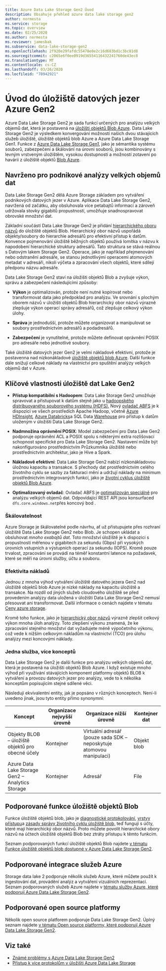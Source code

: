 ```yaml
---
title: Azure Data Lake Storage Gen2 Úvod
description: Obsahuje přehled azure data lake storage gen2
author: normesta
ms.service: storage
ms.topic: overview
ms.date: 02/25/2020
ms.author: normesta
ms.reviewer: jamesbak
ms.subservice: data-lake-storage-gen2
ms.openlocfilehash: 2f920e29fafdc55478e0e2c16d683bd1c3bc81d8
ms.sourcegitcommit: c2065e6f0ee0919d36554116432241760de43ec8
ms.translationtype: MT
ms.contentlocale: cs-CZ
ms.lasthandoff: 03/26/2020
ms.locfileid: "78942921"
---
```

# <a name="introduction-to-azure-data-lake-storage-gen2"></a>Úvod do úložiště datových jezer Azure Gen2

Azure Data Lake Storage Gen2 je sada funkcí určených pro analýzu velkých objemů dat, která je postavená na [úložišti objektů Blob Azure](storage-blobs-introduction.md). Data Lake Storage Gen2 je výsledkem konvergování možností našich dvou stávajících služeb úložiště, úložiště objektů blob Azure a Azure Data Lake Storage Gen1. Funkce z [Azure Data Lake Storage Gen1](https://docs.microsoft.com/azure/data-lake-store/index), jako je sémantika systému souborů, zabezpečení a škálování na úrovni souborů, jsou kombinovány s levným vrstveným úložištěm, vysokou dostupností a možností zotavení po havárii z úložiště objektů [Blob Azure](storage-blobs-introduction.md).

## <a name="designed-for-enterprise-big-data-analytics"></a>Navrženo pro podnikové analýzy velkých objemů dat

Data Lake Storage Gen2 dělá Azure Storage základem pro vytváření podnikových datových jezer v Azure. Aplikace Data Lake Storage Gen2, navržená od začátku, aby obsluhovala více petabajtů informací a zároveň udržovala stovky gigabitů propustností, umožňuje snadnospravovat obrovské množství dat.

Základní součástí Data Lake Storage Gen2 je přidání [hierarchického oboru názvů](data-lake-storage-namespace.md) do úložiště objektů Blob. Hierarchický obor názvů uspořádá objekty/soubory do hierarchie adresářů pro efektivní přístup k datům. Konvence pojmenování úložiště běžných objektů používá lomítka v názvu k napodobení hierarchické struktury adresářů. Tato struktura se stává reálnou s Datovým lakem Storage Gen2. Operace, jako je například přejmenování nebo odstranění adresáře, se stanou jednotlivými operacemi atomových metadat v adresáři, nikoli výčeta a zpracování všech objektů, které sdílejí předponu názvu adresáře.

Data Lake Storage Gen2 staví na úložišti objektů Blob a zvyšuje výkon, správu a zabezpečení následujícími způsoby:

-   **Výkon** je optimalizován, protože není nutné kopírovat nebo transformovat data jako předpoklad pro analýzu. Ve srovnání s plochým oborem názvů v úložišti objektů Blob hierarchický obor názvů výrazně zlepšuje výkon operací správy adresářů, což zlepšuje celkový výkon úlohy.

-   **Správa** je jednodušší, protože můžete organizovat a manipulovat se soubory prostřednictvím adresářů a podadresářů.

-   **Zabezpečení** je vynutitelné, protože můžete definovat oprávnění POSIX pro adresáře nebo jednotlivé soubory.

Také úložiště datových jezer Gen2 je velmi nákladově efektivní, protože je postavenna nad nízkonákladové [úložiště objektů blob Azure](storage-blobs-introduction.md). Další funkce dále snižují celkové náklady na vlastnictví pro spuštění analýzy velkých objemů dat v Azure.

## <a name="key-features-of-data-lake-storage-gen2"></a>Klíčové vlastnosti úložiště dat Lake Gen2

-   **Přístup kompatibilní s Hadoopem**: Data Lake Storage Gen2 umožňuje spravovat a přistupovat k datům stejně jako u [hadoopského distribuovaného souborového systému (HDFS).](https://hadoop.apache.org/docs/current/hadoop-project-dist/hadoop-hdfs/HdfsDesign.html) Nový [ovladač ABFS](data-lake-storage-abfs-driver.md) je k dispozici ve všech prostředích Apache Hadoop, včetně [Azure HDInsight](https://docs.microsoft.com/azure/hdinsight/index)*,* [Azure Databricks](https://docs.microsoft.com/azure/azure-databricks/index)a SQL Data [Warehouse](https://docs.microsoft.com/azure/sql-data-warehouse/) pro přístup k datům uloženým v úložišti Data Lake Storage Gen2.

-   **Nadmnožina oprávnění POSIX**: Model zabezpečení pro Data Lake Gen2 podporuje oprávnění ACL a POSIX spolu s některými extra rozlišovací schopnost specifické pro Data Lake Storage Gen2. Nastavení může být nakonfigurováno prostřednictvím Průzkumníka úložiště nebo prostřednictvím architektur, jako je Hive a Spark.

-   **Nákladově efektivní**: Data Lake Storage Gen2 nabízí nízkonákladovou úložnou kapacitu a transakce. S přechody dat prostřednictvím celého životního cyklu se sazby za fakturaci mění a udržují náklady na minimum prostřednictvím integrovaných funkcí, jako je [životní cyklus úložiště objektů Blob Azure](storage-lifecycle-management-concepts.md).

-   **Optimalizovaný ovladač**: Ovladač ABFS je [optimalizován speciálně](data-lake-storage-abfs-driver.md) pro analýzu velkých objemů dat. Odpovídající REST API jsou konsurfaced `dfs.core.windows.net`přes koncový bod .

### <a name="scalability"></a>Škálovatelnost

Azure Storage je škálovatelné podle návrhu, ať už přistupujete přes rozhraní úložiště Data Lake Storage Gen2 nebo Blob. Je schopen ukládat a obsluhovat *mnoho exabajtů dat*. Toto množství úložiště je k dispozici s propustností měřenou v gigabitech za sekundu (Gbps) při vysokých úrovních vstupních a výstupních operací za sekundu (IOPS). Kromě pouze trvalost, zpracování se provádí na téměř konstantní latence na požadavek, které se měří na úrovni služby, účtu a souboru.

### <a name="cost-effectiveness"></a>Efektivita nákladů

Jednou z mnoha výhod vytváření úložiště datového jezera Gen2 nad úložiště objektů blob Azure je nízké náklady na kapacitu úložiště a transakce. Na rozdíl od jiných služeb cloudového úložiště se před provedením analýzy data uložená v úložišti Data Lake Storage Gen2 nemusí přesouvat ani transformovat. Další informace o cenách najdete v tématu [Ceny azure storage](https://azure.microsoft.com/pricing/details/storage).

Kromě toho funkce, jako je [hierarchický obor názvů](data-lake-storage-namespace.md) výrazně zlepšit celkový výkon mnoha úloh analýzy. Toto zlepšení výkonu znamená, že ke zpracování stejného množství dat vyžadujete méně výpočetního výkonu, což vede k nižším celkovým nákladům na vlastnictví (TCO) pro úlohu analýzy mezi koncovými náklady.

### <a name="one-service-multiple-concepts"></a>Jedna služba, více konceptů

Data Lake Storage Gen2 je další funkce pro analýzu velkých objemů dat, která je postavená na úložišti objektů Blob Azure. I když existuje mnoho výhod při využívání stávajících komponent platformy objektů BLOB k vytváření a provozu datových jezer pro analýzy, vede to k několika konceptům popisujícím stejné sdílené věci.

Následují ekvivalentní entity, jak je popsáno v různých konceptech. Není-li uvedeno jinak, jsou tyto entity přímo synonymní:

| Koncept                                | Organizace nejvyšší úrovně | Organizace nižší úrovně                                            | Kontejner dat |
|----------------------------------------|------------------------|---------------------------------------------------------------------|----------------|
| Objekty BLOB – úložiště objektů pro obecné účely | Kontejner              | Virtuální adresář (pouze sada SDK – neposkytuje atomovou manipulaci) | Objekt blob           |
| Azure Data Lake Storage Gen2 – Analytics Storage          | Kontejner            | Adresář                                                           | File           |

## <a name="supported-blob-storage-features"></a>Podporované funkce úložiště objektů Blob

Funkce úložiště objektů blob, jako je [diagnostické protokolování](../common/storage-analytics-logging.md), [vrstvy přístupu](storage-blob-storage-tiers.md)a [zásady správy životního cyklu úložiště blob,](storage-lifecycle-management-concepts.md) teď fungují s účty, které mají hierarchický obor názvů. Proto můžete povolit hierarchické obory názvů na účtech úložiště objektů Blob bez ztráty přístupu k těmto funkcím. 

Seznam podporovaných funkcí úložiště objektů Blob najdete [v tématu Funkce úložiště objektů blob dostupné v Azure Data Lake Storage Gen2](data-lake-storage-supported-blob-storage-features.md).

## <a name="supported-azure-service-integrations"></a>Podporované integrace služeb Azure

Storage data lake 2 podporuje několik služeb Azure, které můžete použít k ingestování dat, provádění analýz a vytváření vizuálních reprezentací. Seznam podporovaných služeb Azure najdete v [tématu služby Azure, které podporují Azure Data Lake Storage Gen2](data-lake-storage-supported-azure-services.md).

## <a name="supported-open-source-platforms"></a>Podporované open source platformy

Několik open source platforem podporuje Data Lake Storage Gen2. Úplný seznam najdete [v tématu Open source platformy, které podporují Azure Data Lake Storage Gen2](data-lake-storage-supported-open-source-platforms.md).

## <a name="see-also"></a>Viz také

- [Známé problémy s Azure Data Lake Storage Gen2](data-lake-storage-known-issues.md)
- [Přístup k více protokolům v úložišti Azure Data Lake Storage](data-lake-storage-multi-protocol-access.md)


